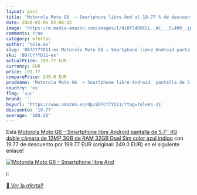 ```yaml
---
layout: post
title: 'Motorola Moto G6  – Smartphone libre And al 19.77 % de descuento'
date: 2020-02-06 02:08:15
image: 'https://m.media-amazon.com/images/I/418f54D8CLL._AC_._SL400_.jpg'
comments: true
category: ofertas
author: 'tole.es'
slug: 'B07CY7YD11-es Motorola Moto G6 – Smartphone libre Android pantalla de...'
sku: 'B07CY7YD11-es'
actualPrice: 199.77 EUR
currency: EUR
price: 199.77
comparePrice: 249.0 EUR
prodname: 'Motorola Moto G6  – Smartphone libre Android  pantalla de 5.7’’  4G  doble cámara de 12MP  3GB de RAM  32GB  Dual Sim   color azul índigo'
country: 'es'
flag: '🇪🇸'
brand: ''
buyurl: 'https://www.amazon.es/dp/B07CY7YD11/?tag=tolees-21'
descuento: '19.77'
average: '160.26'
---
```


Está [Motorola Moto G6  – Smartphone libre Android  pantalla de 5.7’’  4G  doble cámara de 12MP  3GB de RAM  32GB  Dual Sim   color azul índigo](https://www.amazon.es/dp/B07CY7YD11/?tag=tolees-21) con 19.77 de descuento por 199.77 EUR (original: 249.0 EUR) en el siguiente enlace!

[![Motorola Moto G6  – Smartphone libre And](https://m.media-amazon.com/images/I/418f54D8CLL._AC_._SL400_.jpg)](https://www.amazon.es/dp/B07CY7YD11/?tag=tolees-21)

ℹ️:


[🛒 Ver la oferta!!](https://www.amazon.es/dp/B07CY7YD11/?tag=tolees-21)
